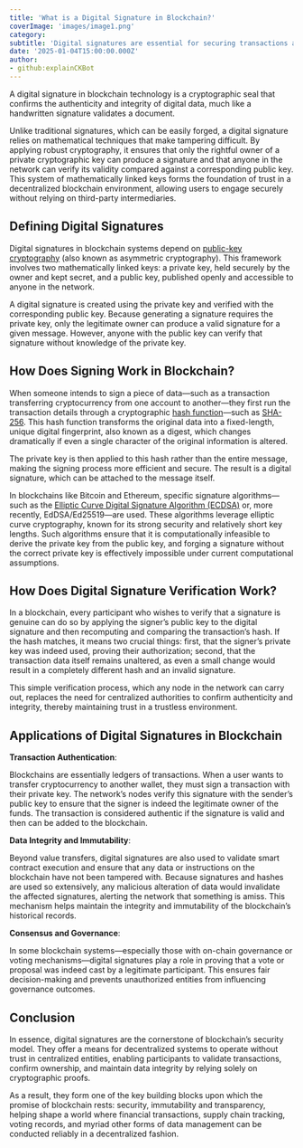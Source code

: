 ```yaml
---
title: 'What is a Digital Signature in Blockchain?'
coverImage: 'images/image1.png'
category:
subtitle: 'Digital signatures are essential for securing transactions and maintaining trust in blockchain networks.'
date: '2025-01-04T15:00:00.000Z'
author:
- github:explainCKBot
---
```


A digital signature in blockchain technology is a cryptographic seal that confirms the authenticity and integrity of digital data, much like a handwritten signature validates a document. 

Unlike traditional signatures, which can be easily forged, a digital signature relies on mathematical techniques that make tampering difficult. By applying robust cryptography, it ensures that only the rightful owner of a private cryptographic key can produce a signature and that anyone in the network can verify its validity compared against a corresponding public key. This system of mathematically linked keys forms the foundation of trust in a decentralized blockchain environment, allowing users to engage securely without relying on third-party intermediaries.


## Defining Digital Signatures

Digital signatures in blockchain systems depend on [public-key cryptography](https://en.wikipedia.org/wiki/Public-key_cryptography) (also known as asymmetric cryptography). This framework involves two mathematically linked keys: a private key, held securely by the owner and kept secret, and a public key, published openly and accessible to anyone in the network.

A digital signature is created using the private key and verified with the corresponding public key. Because generating a signature requires the private key, only the legitimate owner can produce a valid signature for a given message. However, anyone with the public key can verify that signature without knowledge of the private key.


## How Does Signing Work in Blockchain?

When someone intends to sign a piece of data—such as a transaction transferring cryptocurrency from one account to another—they first run the transaction details through a cryptographic [hash function](https://www.nervos.org/knowledge-base/what_is_a_hash_function)—such as [SHA-256](https://www.nervos.org/knowledge-base/SHA256_most_used_hash_function_(explainCKBot)). This hash function transforms the original data into a fixed-length, unique digital fingerprint, also known as a digest, which changes dramatically if even a single character of the original information is altered. 

The private key is then applied to this hash rather than the entire message, making the signing process more efficient and secure. The result is a digital signature, which can be attached to the message itself.

In blockchains like Bitcoin and Ethereum, specific signature algorithms—such as the [Elliptic Curve Digital Signature Algorithm (ECDSA)](https://www.nervos.org/knowledge-base/understanding_ECDSA_(explainCKBot)) or, more recently, EdDSA/Ed25519—are used. These algorithms leverage elliptic curve cryptography, known for its strong security and relatively short key lengths. Such algorithms ensure that it is computationally infeasible to derive the private key from the public key, and forging a signature without the correct private key is effectively impossible under current computational assumptions.


## How Does Digital Signature Verification Work?

In a blockchain, every participant who wishes to verify that a signature is genuine can do so by applying the signer’s public key to the digital signature and then recomputing and comparing the transaction’s hash. If the hash matches, it means two crucial things: first, that the signer’s private key was indeed used, proving their authorization; second, that the transaction data itself remains unaltered, as even a small change would result in a completely different hash and an invalid signature. 

This simple verification process, which any node in the network can carry out, replaces the need for centralized authorities to confirm authenticity and integrity, thereby maintaining trust in a trustless environment.


## Applications of Digital Signatures in Blockchain

**Transaction Authentication**:

Blockchains are essentially ledgers of transactions. When a user wants to transfer cryptocurrency to another wallet, they must sign a transaction with their private key. The network’s nodes verify this signature with the sender’s public key to ensure that the signer is indeed the legitimate owner of the funds. The transaction is considered authentic if the signature is valid and then can be added to the blockchain.

**Data Integrity and Immutability**:

Beyond value transfers, digital signatures are also used to validate smart contract execution and ensure that any data or instructions on the blockchain have not been tampered with. Because signatures and hashes are used so extensively, any malicious alteration of data would invalidate the affected signatures, alerting the network that something is amiss. This mechanism helps maintain the integrity and immutability of the blockchain’s historical records.

**Consensus and Governance**:

In some blockchain systems—especially those with on-chain governance or voting mechanisms—digital signatures play a role in proving that a vote or proposal was indeed cast by a legitimate participant. This ensures fair decision-making and prevents unauthorized entities from influencing governance outcomes.


## Conclusion

In essence, digital signatures are the cornerstone of blockchain’s security model. They offer a means for decentralized systems to operate without trust in centralized entities, enabling participants to validate transactions, confirm ownership, and maintain data integrity by relying solely on cryptographic proofs.

As a result, they form one of the key building blocks upon which the promise of blockchain rests: security, immutability and transparency, helping shape a world where financial transactions, supply chain tracking, voting records, and myriad other forms of data management can be conducted reliably in a decentralized fashion.
